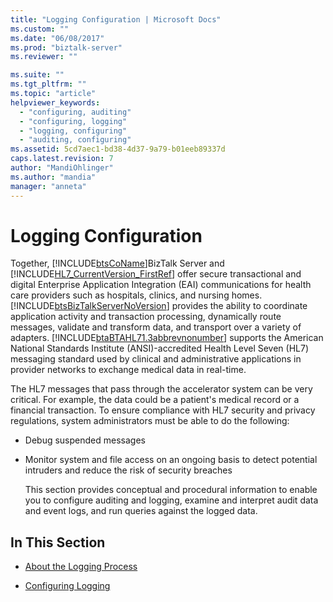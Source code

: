 ```yaml
---
title: "Logging Configuration | Microsoft Docs"
ms.custom: ""
ms.date: "06/08/2017"
ms.prod: "biztalk-server"
ms.reviewer: ""

ms.suite: ""
ms.tgt_pltfrm: ""
ms.topic: "article"
helpviewer_keywords: 
  - "configuring, auditing"
  - "configuring, logging"
  - "logging, configuring"
  - "auditing, configuring"
ms.assetid: 5cd7aec1-bd38-4d37-9a79-b01eeb89337d
caps.latest.revision: 7
author: "MandiOhlinger"
ms.author: "mandia"
manager: "anneta"
---
```

# Logging Configuration
Together, [!INCLUDE[btsCoName](../../includes/btsconame-md.md)]BizTalk Server and [!INCLUDE[HL7_CurrentVersion_FirstRef](../../includes/hl7-currentversion-firstref-md.md)] offer secure transactional and digital Enterprise Application Integration (EAI) communications for health care providers such as hospitals, clinics, and nursing homes. [!INCLUDE[btsBizTalkServerNoVersion](../../includes/btsbiztalkservernoversion-md.md)] provides the ability to coordinate application activity and transaction processing, dynamically route messages, validate and transform data, and transport over a variety of adapters. [!INCLUDE[btaBTAHL71.3abbrevnonumber](../../includes/btabtahl71-3abbrevnonumber-md.md)] supports the American National Standards Institute (ANSI)-accredited Health Level Seven (HL7) messaging standard used by clinical and administrative applications in provider networks to exchange medical data in real-time.  
  
 The HL7 messages that pass through the accelerator system can be very critical. For example, the data could be a patient's medical record or a financial transaction. To ensure compliance with HL7 security and privacy regulations, system administrators must be able to do the following:  
  
- Debug suspended messages  
  
- Monitor system and file access on an ongoing basis to detect potential intruders and reduce the risk of security breaches  
  
  This section provides conceptual and procedural information to enable you to configure auditing and logging, examine and interpret audit data and event logs, and run queries against the logged data.  
  
## In This Section  
  
-   [About the Logging Process](../../adapters-and-accelerators/accelerator-hl7/about-the-logging-process.md)  
  
-   [Configuring Logging](../../adapters-and-accelerators/accelerator-hl7/configuring-logging.md)
